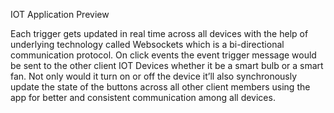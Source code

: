 IOT Application Preview




Each trigger gets updated in real time across all devices with the help of underlying technology called Websockets which is a bi-directional communication protocol. On click events the event trigger message would be sent to the other client IOT Devices whether it be a smart bulb or a smart fan. Not only would it turn on or off the device it’ll also synchronously update the state of the buttons across all other client members using the app for better and consistent communication among all devices.
